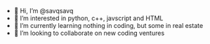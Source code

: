 - 👋 Hi, I’m @savqsavq
- 👀 I’m interested in python, c++, javscript and HTML
- 🌱 I’m currently learning nothing in coding, but some in real estate
- 💞️ I’m looking to collaborate on new coding ventures

<!---
savqsavq/savqsavq is a ✨ special ✨ repository because its `README.md` (this file) appears on your GitHub profile.
You can click the Preview link to take a look at your changes.
--->
